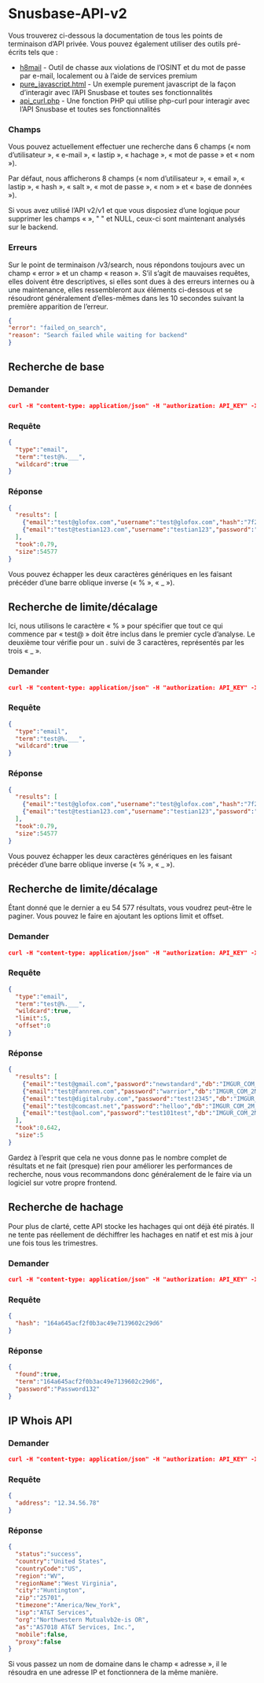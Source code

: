 # Snusbase-API-v2

Vous trouverez ci-dessous la documentation de tous les points de terminaison d’API privée. Vous pouvez également utiliser des outils pré-écrits tels que :

- [h8mail]([https://github.com/khast3x/h8mail]) - Outil de chasse aux violations de l’OSINT et du mot de passe par e-mail, localement ou à l’aide de services premium
- [pure_javascript.html]([lien_vers_autre_projet](https://github.com/fork7wb/Snusbase-API-v2/blob/main/pure_javascript.html)https://github.com/fork7wb/Snusbase-API-v2/blob/main/pure_javascript.html]) - Un exemple purement javascript de la façon d’interagir avec l’API Snusbase et toutes ses fonctionnalités
- [api_curl.php]([https://github.com/fork7wb/Snusbase-API-v2/blob/main/api_curl.php]) - Une fonction PHP qui utilise php-curl pour interagir avec l’API Snusbase et toutes ses fonctionnalités

### Champs
Vous pouvez actuellement effectuer une recherche dans 6 champs (« nom d’utilisateur », « e-mail », « lastip », « hachage », « mot de passe » et « nom »).

Par défaut, nous afficherons 8 champs (« nom d’utilisateur », « email », « lastip », « hash », « salt », « mot de passe », « nom » et « base de données »).

Si vous avez utilisé l’API v2/v1 et que vous disposiez d’une logique pour supprimer les champs «  », " " et NULL, ceux-ci sont maintenant analysés sur le backend.

### Erreurs
Sur le point de terminaison /v3/search, nous répondons toujours avec un champ « error » et un champ « reason ». S’il s’agit de mauvaises requêtes, elles doivent être descriptives, si elles sont dues à des erreurs internes ou à une maintenance, elles ressembleront aux éléments ci-dessous et se résoudront généralement d’elles-mêmes dans les 10 secondes suivant la première apparition de l’erreur.

```json
{
"error": "failed_on_search",
"reason": "Search failed while waiting for backend"
}
```

## Recherche de base
### Demander
```json
curl -H "content-type: application/json" -H "authorization: API_KEY" -X POST -d '{"type":"email","term":"test@test.com"}' https://api.snusbase.com/v3/search
```
### Requête
```json
{
  "type":"email",
  "term":"test@%.___",
  "wildcard":true
}
```
### Réponse
```json
{
  "results": [
    {"email":"test@glofox.com","username":"test@glofox.com","hash":"7f2ababa423061c509f4923dd04b6cf1","name":"Glofox Test","db":"GLOFOX_COM_2M_FITNESS_032020"},
    {"email":"test@testian123.com","username":"testian123","password":"123456","lastip":"70.81.142.30","hash":"a49dce509af07a3d003798ce5b800647","db":"FLING_COM_39M_DATING_2011"}
  ],
  "took":0.79,
  "size":54577
}
```
Vous pouvez échapper les deux caractères génériques en les faisant précéder d’une barre oblique inverse (« % », « _ »).

## Recherche de limite/décalage
Ici, nous utilisons le caractère « % » pour spécifier que tout ce qui commence par « test@ » doit être inclus dans le premier cycle d’analyse. Le deuxième tour vérifie pour un . suivi de 3 caractères, représentés par les trois « _ ».
### Demander
```json
curl -H "content-type: application/json" -H "authorization: API_KEY" -X POST -d '{"type":"email","term":"test@%.___","wildcard":true}' https://api.snusbase.com/v3/search
```
### Requête
```json
{
  "type":"email",
  "term":"test@%.___",
  "wildcard":true
}
```
### Réponse
```json
{
  "results": [
    {"email":"test@glofox.com","username":"test@glofox.com","hash":"7f2ababa423061c509f4923dd04b6cf1","name":"Glofox Test","db":"GLOFOX_COM_2M_FITNESS_032020"},
    {"email":"test@testian123.com","username":"testian123","password":"123456","lastip":"70.81.142.30","hash":"a49dce509af07a3d003798ce5b800647","db":"FLING_COM_39M_DATING_2011"}
  ],
  "took":0.79,
  "size":54577
}
```
Vous pouvez échapper les deux caractères génériques en les faisant précéder d’une barre oblique inverse (« % », « _ »).

## Recherche de limite/décalage
Étant donné que le dernier a eu 54 577 résultats, vous voudrez peut-être le paginer. Vous pouvez le faire en ajoutant les options limit et offset.
### Demander
```json
curl -H "content-type: application/json" -H "authorization: API_KEY" -X POST -d '{"type":"email","term":"test@%.___","wildcard":true,"limit":5,"offset":0}' https://api.snusbase.com/v3/search
```
### Requête
```json
{
  "type":"email",
  "term":"test@%.___",
  "wildcard":true,
  "limit":5,
  "offset":0
}
```
### Réponse
```json
{
  "results": [
    {"email":"test@gmail.com","password":"newstandard","db":"IMGUR_COM_2M_SOCIAL_092013"},
    {"email":"test@fannrem.com","password":"warrior","db":"IMGUR_COM_2M_SOCIAL_092013"},
    {"email":"test@digitalruby.com","password":"test!2345","db":"IMGUR_COM_2M_SOCIAL_092013"},
    {"email":"test@comcast.net","password":"helloo","db":"IMGUR_COM_2M_SOCIAL_092013"},
    {"email":"test@aol.com","password":"test101test","db":"IMGUR_COM_2M_SOCIAL_092013"}
  ],
  "took":0.642,
  "size":5
}
```
Gardez à l’esprit que cela ne vous donne pas le nombre complet de résultats et ne fait (presque) rien pour améliorer les performances de recherche, nous vous recommandons donc généralement de le faire via un logiciel sur votre propre frontend.

## Recherche de hachage
Pour plus de clarté, cette API stocke les hachages qui ont déjà été piratés. Il ne tente pas réellement de déchiffrer les hachages en natif et est mis à jour une fois tous les trimestres.
### Demander
```json
curl -H "content-type: application/json" -H "authorization: API_KEY" -X POST -d '{"hash": "164a645acf2f0b3ac49e7139602c29d6"}' https://api.snusbase.com/v3/hash
```
### Requête
```json
{
  "hash": "164a645acf2f0b3ac49e7139602c29d6"
}
```
### Réponse
```json
{
  "found":true,
  "term":"164a645acf2f0b3ac49e7139602c29d6",
  "password":"Password132"
}
```

## IP Whois API
### Demander
```json
curl -H "content-type: application/json" -H "authorization: API_KEY" -X POST -d '{"address": "12.34.56.78"}' https://api.snusbase.com/v3/ipwhois
```
### Requête
```json
{
  "address": "12.34.56.78"
}
```
### Réponse
```json
{
  "status":"success",
  "country":"United States",
  "countryCode":"US",
  "region":"WV",
  "regionName":"West Virginia",
  "city":"Huntington",
  "zip":"25701",
  "timezone":"America/New_York",
  "isp":"AT&T Services",
  "org":"Northwestern Mutualvb2e-is OR",
  "as":"AS7018 AT&T Services, Inc.",
  "mobile":false,
  "proxy":false
}
```
Si vous passez un nom de domaine dans le champ « adresse », il le résoudra en une adresse IP et fonctionnera de la même manière.















